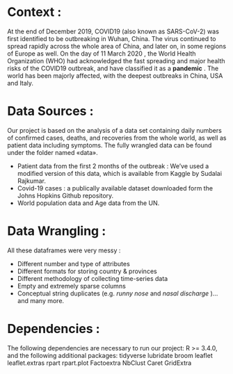 # Context : 

At the end of December 2019, COVID19 (also known as SARS-CoV-2) was first identified to be outbreaking in Wuhan, China. The virus continued to spread rapidly across the whole area of China, and later on, in some regions of Europe as well. On the day of 11 March 2020 , the World Health Organization (WHO) had acknowledged the fast spreading and major health risks of the COVID19 outbreak, and have classified it as a **pandemic** . The world has been majorly affected, with the deepest outbreaks in China, USA and Italy.


# Data Sources : 

Our project is based on the analysis of a data set containing daily numbers of confirmed cases, deaths, and recoveries from the whole world, as well as patient data including symptoms. The fully wrangled data can be found under the folder named «data». 

 - Patient data from the first 2 months of the outbreak : We’ve used a modified version of this data, which is available from Kaggle by Sudalai Rajkumar. 
 - Covid-19 cases : a publically available dataset downloaded form the Johns Hopkins Github repository. 
 - World population data and Age data from the UN.

# Data Wrangling :

All these dataframes were very messy : 

 - Different number and type of attributes
 - Different formats for storing country & provinces 
 - Different methodology of collecting time-series data 
 - Empty and extremely sparse columns 
 - Conceptual string duplicates (e.g. _runny nose_ and _nasal discharge_ )... and many more.

# Dependencies : 
The following dependencies are necessary to run our project: 
R >= 3.4.0, and the following additional packages: 
tidyverse 
lubridate 
broom 
leaflet 
leaflet.extras 
rpart 
rpart.plot 
Factoextra 
NbClust 
Caret 
GridExtra
